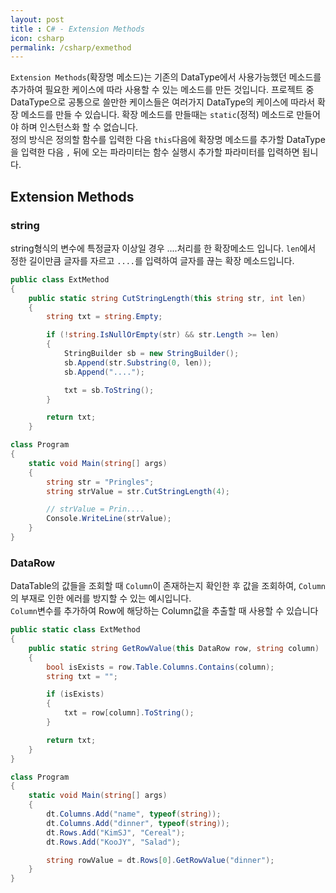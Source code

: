 ```yaml
---
layout: post
title : C# - Extension Methods
icon: csharp
permalink: /csharp/exmethod
---
```


`Extension Methods`(확장명 메소드)는 기존의 DataType에서 사용가능했던 메소드를 추가하여 필요한 케이스에 따라 사용할 수 있는 메소드를 만든 것입니다. 프로젝트 중 DataType으로 공통으로 쓸만한 케이스들은 여러가지 DataType의 케이스에 따라서 확장 메소드를 만들 수 있습니다. 확장 메소드를 만들때는 `static`(정적) 메소드로 만들어야 하며 인스턴스화 할 수 없습니다.  
정의 방식은 정의할 함수를 입력한 다음 `this`다음에 확장명 메소드를 추가할 DataType을 입력한 다음 `,` 뒤에 오는 파라미터는 함수 실행시 추가할 파라미터를 입력하면 됩니다.

## Extension Methods

### string

string형식의 변수에 특정글자 이상일 경우 ....처리를 한 확장메소드 입니다. `len`에서 정한 길이만큼 글자를 자르고 `....`를 입력하여 글자를 끊는 확장 메소드입니다.

```csharp
public class ExtMethod
{
    public static string CutStringLength(this string str, int len)
    {
        string txt = string.Empty;

        if (!string.IsNullOrEmpty(str) && str.Length >= len)
        {
            StringBuilder sb = new StringBuilder();
            sb.Append(str.Substring(0, len));
            sb.Append("....");

            txt = sb.ToString();
        }

        return txt;
    }

class Program
{
    static void Main(string[] args)
    {
        string str = "Pringles";
        string strValue = str.CutStringLength(4);

        // strValue = Prin....
        Console.WriteLine(strValue);
    }
}
```

### DataRow

DataTable의 값들을 조회할 때 `Column`이 존재하는지 확인한 후 값을 조회하여, `Column`의 부재로 인한 에러를 방지할 수 있는 예시입니다.  
`Column`변수를 추가하여 Row에 해당하는 Column값을 추출할 때 사용할 수 있습니다

```csharp
public static class ExtMethod
{
    public static string GetRowValue(this DataRow row, string column)
    {
        bool isExists = row.Table.Columns.Contains(column);
        string txt = "";

        if (isExists)
        {
            txt = row[column].ToString();
        }

        return txt;
    }
}

class Program
{
    static void Main(string[] args)
    {
        dt.Columns.Add("name", typeof(string));
        dt.Columns.Add("dinner", typeof(string));
        dt.Rows.Add("KimSJ", "Cereal");
        dt.Rows.Add("KooJY", "Salad");

        string rowValue = dt.Rows[0].GetRowValue("dinner");
    }
}
```

